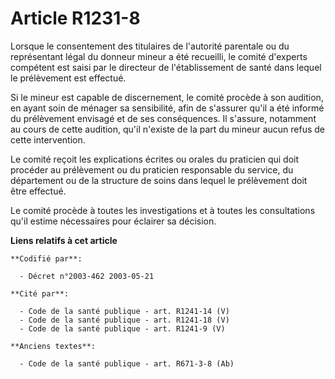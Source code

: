 # Article R1231-8

Lorsque le consentement des titulaires de l'autorité parentale ou du représentant légal du donneur mineur a été recueilli, le
comité d'experts compétent est saisi par le directeur de l'établissement de santé dans lequel le prélèvement est effectué.

Si le mineur est capable de discernement, le comité procède à son audition, en ayant soin de ménager sa sensibilité, afin de
s'assurer qu'il a été informé du prélèvement envisagé et de ses conséquences. Il s'assure, notamment au cours de cette
audition, qu'il n'existe de la part du mineur aucun refus de cette intervention.

Le comité reçoit les explications écrites ou orales du praticien qui doit procéder au prélèvement ou du praticien responsable
du service, du département ou de la structure de soins dans lequel le prélèvement doit être effectué.

Le comité procède à toutes les investigations et à toutes les consultations qu'il estime nécessaires pour éclairer sa
décision.

**Liens relatifs à cet article**

	**Codifié par**:

	  - Décret n°2003-462 2003-05-21

	**Cité par**:

	  - Code de la santé publique - art. R1241-14 (V)
	  - Code de la santé publique - art. R1241-18 (V)
	  - Code de la santé publique - art. R1241-9 (V)

	**Anciens textes**:

	  - Code de la santé publique - art. R671-3-8 (Ab)
